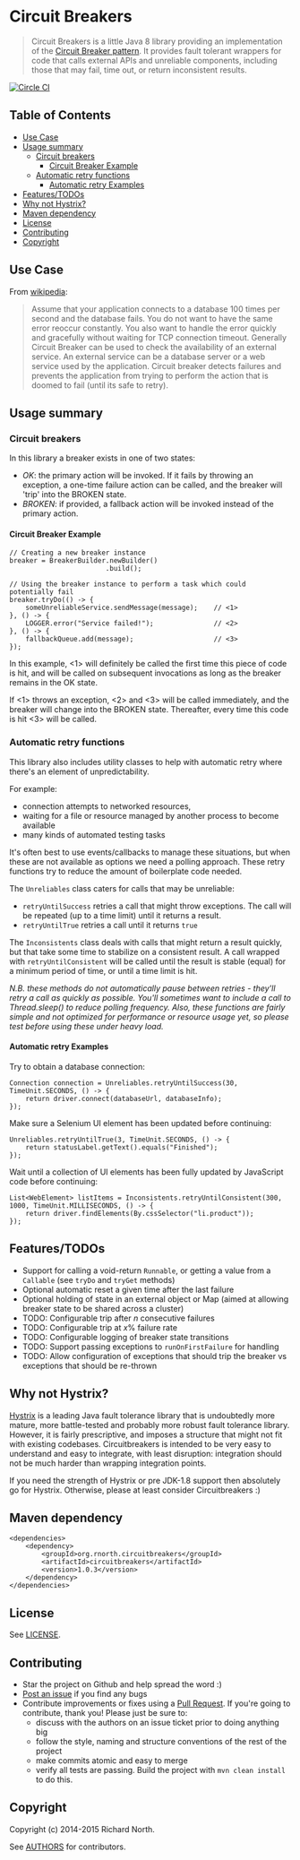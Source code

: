 # Circuit Breakers

> Circuit Breakers is a little Java 8 library providing an implementation of the
  [Circuit Breaker pattern](http://martinfowler.com/bliki/CircuitBreaker.html).
  It provides fault tolerant wrappers for code that calls external APIs and unreliable components, including those that
  may fail, time out, or return inconsistent results.

[![Circle CI](https://circleci.com/gh/rnorth/circuitbreakers.svg?style=svg)](https://circleci.com/gh/rnorth/circuitbreakers)

## Table of Contents

<!-- MarkdownTOC autolink=true bracket=round depth=4 -->

- [Use Case](#use-case)
- [Usage summary](#usage-summary)
    - [Circuit breakers](#circuit-breakers)
        - [Circuit Breaker Example](#circuit-breaker-example)
    - [Automatic retry functions](#automatic-retry-functions)
        - [Automatic retry Examples](#automatic-retry-examples)
- [Features/TODOs](#featurestodos)
- [Why not Hystrix?](#why-not-hystrix)
- [Maven dependency](#maven-dependency)
- [License](#license)
- [Contributing](#contributing)
- [Copyright](#copyright)

<!-- /MarkdownTOC -->


## Use Case

From [wikipedia](https://en.wikipedia.org/wiki/Circuit_breaker_design_pattern):

> Assume that your application connects to a database 100 times per second and the database fails. You do not want to have the same error reoccur constantly. You also want to handle the error quickly and gracefully without waiting for TCP connection timeout.
> Generally Circuit Breaker can be used to check the availability of an external service. An external service can be a database server or a web service used by the application.
> Circuit breaker detects failures and prevents the application from trying to perform the action that is doomed to fail (until its safe to retry).

## Usage summary

### Circuit breakers

In this library a breaker exists in one of two states:

* *OK*: the primary action will be invoked. If it fails by throwing an exception, a one-time failure
  action can be called, and the breaker will 'trip' into the BROKEN state.
* *BROKEN*: if provided, a fallback action will be invoked instead of the primary action.

#### Circuit Breaker Example

    // Creating a new breaker instance
    breaker = BreakerBuilder.newBuilder()
                            .build();

    // Using the breaker instance to perform a task which could potentially fail
    breaker.tryDo(() -> {
        someUnreliableService.sendMessage(message);    // <1>
    }, () -> {
        LOGGER.error("Service failed!");               // <2>
    }, () -> {
        fallbackQueue.add(message);                    // <3>
    });

In this example, <1> will definitely be called the first time this piece of code is hit, and will
be called on subsequent invocations as long as the breaker remains in the OK state.

If <1> throws an exception, <2> and <3> will be called immediately, and the breaker will change into
the BROKEN state. Thereafter, every time this code is hit <3> will be called.

### Automatic retry functions

This library also includes utility classes to help with automatic retry where there's an element of unpredictability.

For example:

* connection attempts to networked resources,
* waiting for a file or resource managed by another process to become available
* many kinds of automated testing tasks

It's often best to use events/callbacks to manage these situations, but when these are not available as options we need
a polling approach. These retry functions try to reduce the amount of boilerplate code needed.

The `Unreliables` class caters for calls that may be unreliable:
* `retryUntilSuccess` retries a call that might throw exceptions. The call will be repeated (up to a time limit)
   until it returns a result.
* `retryUntilTrue` retries a call until it returns `true`

The `Inconsistents` class deals with calls that might return a result quickly, but that take some time to stabilize
on a consistent result. A call wrapped with `retryUntilConsistent` will be called until the result is stable (equal) for
a minimum period of time, or until a time limit is hit.

_N.B. these methods do not automatically pause between retries - they'll retry a call as quickly as possible. You'll
sometimes want to include a call to Thread.sleep() to reduce polling frequency. Also, these functions are fairly simple
and not optimized for performance or resource usage yet, so please test before using these under heavy load._

#### Automatic retry Examples

Try to obtain a database connection:

    Connection connection = Unreliables.retryUntilSuccess(30, TimeUnit.SECONDS, () -> {
        return driver.connect(databaseUrl, databaseInfo);
    });

Make sure a Selenium UI element has been updated before continuing:

    Unreliables.retryUntilTrue(3, TimeUnit.SECONDS, () -> {
        return statusLabel.getText().equals("Finished");
    });

Wait until a collection of UI elements has been fully updated by JavaScript code before continuing:

    List<WebElement> listItems = Inconsistents.retryUntilConsistent(300, 1000, TimeUnit.MILLISECONDS, () -> {
        return driver.findElements(By.cssSelector("li.product"));
    });

## Features/TODOs

* Support for calling a void-return `Runnable`, or getting a value from a `Callable` (see `tryDo` and `tryGet` methods)
* Optional automatic reset a given time after the last failure
* Optional holding of state in an external object or Map (aimed at allowing breaker state to be shared across a cluster)
* TODO: Configurable trip after _n_ consecutive failures
* TODO: Configurable trip at _x_% failure rate
* TODO: Configurable logging of breaker state transitions
* TODO: Support passing exceptions to `runOnFirstFailure` for handling
* TODO: Allow configuration of exceptions that should trip the breaker vs exceptions that should be re-thrown

## Why not Hystrix?

[Hystrix](https://github.com/Netflix/Hystrix) is a leading Java fault tolerance library that is undoubtedly more mature,
 more battle-tested and probably more robust fault tolerance library.
However, it is fairly prescriptive, and imposes a structure that might not fit with existing codebases. Circuitbreakers
is intended to be very easy to understand and easy to integrate, with least disruption: integration should not be much
harder than wrapping integration points.

If you need the strength of Hystrix or pre JDK-1.8 support then absolutely go for Hystrix. Otherwise, please at least
consider Circuitbreakers :)

## Maven dependency

    <dependencies>
        <dependency>
            <groupId>org.rnorth.circuitbreakers</groupId>
            <artifactId>circuitbreakers</artifactId>
            <version>1.0.3</version>
        </dependency>
    </dependencies>

## License

See [LICENSE](LICENSE).

## Contributing

* Star the project on Github and help spread the word :)
* [Post an issue](https://github.com/rnorth/circuitbreakers/issues) if you find any bugs
* Contribute improvements or fixes using a [Pull Request](https://github.com/rnorth/circuitbreakers/pulls). If you're going to contribute, thank you! Please just be sure to:
	* discuss with the authors on an issue ticket prior to doing anything big
	* follow the style, naming and structure conventions of the rest of the project
	* make commits atomic and easy to merge
	* verify all tests are passing. Build the project with `mvn clean install` to do this.

## Copyright

Copyright (c) 2014-2015 Richard North.

See [AUTHORS](AUTHORS) for contributors.
